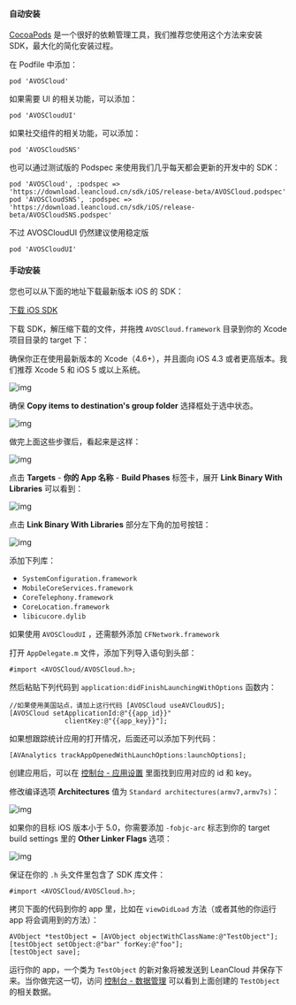 #### 自动安装

[CocoaPods](http://www.cocoapods.org) 是一个很好的依赖管理工具，我们推荐您使用这个方法来安装 SDK，最大化的简化安装过程。

在 Podfile 中添加：

```
pod 'AVOSCloud'
```

如果需要 UI 的相关功能，可以添加：

```
pod 'AVOSCloudUI'
```

如果社交组件的相关功能，可以添加：

```
pod 'AVOSCloudSNS'
```

也可以通过测试版的 Podspec 来使用我们几乎每天都会更新的开发中的 SDK：

```
pod 'AVOSCloud', :podspec => 'https://download.leancloud.cn/sdk/iOS/release-beta/AVOSCloud.podspec'
pod 'AVOSCloudSNS', :podspec => 'https://download.leancloud.cn/sdk/iOS/release-beta/AVOSCloudSNS.podspec'
```
不过 AVOSCloudUI 仍然建议使用稳定版

```
pod 'AVOSCloudUI'

```

#### 手动安装

您也可以从下面的地址下载最新版本 iOS 的 SDK：

<p><a class="btn btn-default" href="https://leancloud.cn/docs/sdk_down.html">下载 iOS SDK</a></p>

下载 SDK，解压缩下载的文件，并拖拽 `AVOSCloud.framework` 目录到你的 Xcode 项目目录的 target 下：

<div class="callout callout-info">确保你正在使用最新版本的 Xcode（4.6+），并且面向 iOS 4.3 或者更高版本。我们推荐 Xcode 5 和 iOS 5 或以上系统。</div>

![img](https://leancloud.cn/docs/images/quick_start/ios/1.png)

确保 **Copy items to destination's group folder** 选择框处于选中状态。

![img](https://leancloud.cn/docs/images/quick_start/ios/2.png)

做完上面这些步骤后，看起来是这样：

![img](https://leancloud.cn/docs/images/quick_start/ios/3.png)

点击 **Targets** - **你的 App 名称** - **Build Phases** 标签卡，展开 **Link Binary With Libraries** 可以看到：

![img](https://leancloud.cn/docs/images/quick_start/ios/4.png)

点击 **Link Binary With Libraries** 部分左下角的加号按钮：

![img](https://leancloud.cn/docs/images/quick_start/ios/6.png)

添加下列库：

- `SystemConfiguration.framework`
- `MobileCoreServices.framework`
- `CoreTelephony.framework`
- `CoreLocation.framework`
- `libicucore.dylib`

如果使用 `AVOSCloudUI` ，还需额外添加 `CFNetwork.framework`


打开 `AppDelegate.m` 文件，添加下列导入语句到头部：

```
#import <AVOSCloud/AVOSCloud.h>;
```

然后粘贴下列代码到 `application:didFinishLaunchingWithOptions` 函数内：

```
//如果使用美国站点，请加上这行代码 [AVOSCloud useAVCloudUS];
[AVOSCloud setApplicationId:@"{{app_id}}"
              clientKey:@"{{app_key}}"];
```

如果想跟踪统计应用的打开情况，后面还可以添加下列代码：

```
[AVAnalytics trackAppOpenedWithLaunchOptions:launchOptions];
```

创建应用后，可以在 [控制台 - 应用设置](/app.html?appid={{app_id}}#/key) 里面找到应用对应的 id 和 key。

修改编译选项 **Architectures** 值为 `Standard architectures(armv7,armv7s)`：

![img](https://leancloud.cn/docs/images/quick_start/ios/arm64.png)

如果你的目标 iOS 版本小于 5.0，你需要添加 `-fobjc-arc` 标志到你的 target build settings 里的 **Other Linker Flags** 选项：

![img](https://leancloud.cn/docs/images/quick_start/ios/fobjc.gif)

保证在你的 `.h` 头文件里包含了 SDK 库文件：

```
#import <AVOSCloud/AVOSCloud.h>;
```

拷贝下面的代码到你的 app 里，比如在 `viewDidLoad` 方法（或者其他的你运行 app 将会调用到的方法）：

```
AVObject *testObject = [AVObject objectWithClassName:@"TestObject"];
[testObject setObject:@"bar" forKey:@"foo"];
[testObject save];
```

运行你的 app，一个类为 `TestObject` 的新对象将被发送到 LeanCloud 并保存下来。当你做完这一切，访问 [控制台 - 数据管理](/data.html?appid={{app_id}}#/TestObject) 可以看到上面创建的 `TestObject` 的相关数据。
